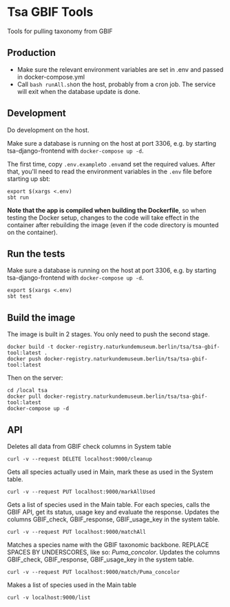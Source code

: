 # Tsa GBIF Tools

Tools for pulling taxonomy from GBIF

## Production
* Make sure the relevant environment variables are set in .env and passed in docker-compose.yml
* Call `bash runAll.sh`on the host, probably from a cron job. The service will exit when the database update is done.

## Development
Do development on the host.

Make sure a database is running on the host at port 3306,
e.g. by starting tsa-django-frontend with `docker-compose up -d`.

The first time, copy `.env.example`to `.env`and set the required values.
After that, you'll need to read the environment variables in the `.env` file before starting up sbt:
```
export $(xargs <.env)
sbt run
```

**Note that the app is compiled when building the Dockerfile**,
so when testing the Docker setup, changes to the code 
will take effect in the container after rebuilding the
image (even if the code directory is mounted on the container).

## Run the tests
Make sure a database is running on the host at port 3306,
e.g. by starting tsa-django-frontend with `docker-compose up -d`.

```
export $(xargs <.env)
sbt test
```

## Build the image
The image is built in 2 stages. You only need to push the second stage.

```
docker build -t docker-registry.naturkundemuseum.berlin/tsa/tsa-gbif-tool:latest .
docker push docker-registry.naturkundemuseum.berlin/tsa/tsa-gbif-tool:latest
```

Then on the server:

```
cd /local tsa
docker pull docker-registry.naturkundemuseum.berlin/tsa/tsa-gbif-tool:latest
docker-compose up -d
```

## API
Deletes all data from GBIF check columns in System table

```curl -v --request DELETE localhost:9000/cleanup```

Gets all species actually used in Main, mark these as used in the System table.

```curl -v --request PUT localhost:9000/markAllUsed```

Gets a list of species used in the Main table.
For each species, calls the GBIF API, get its status, usage key and evaluate the response.
Updates the columns GBIF_check, GBIF_response, GBIF_usage_key in the system table.

```curl -v --request PUT localhost:9000/matchAll```

Matches a species name with the GBIF taxonomic backbone.
REPLACE SPACES BY UNDERSCORES, like so: *Puma_concolor*.
Updates the columns GBIF_check, GBIF_response, GBIF_usage_key in the system table.

```curl -v --request PUT localhost:9000/match/Puma_concolor```

Makes a list of species used in the Main table

```curl -v localhost:9000/list```
